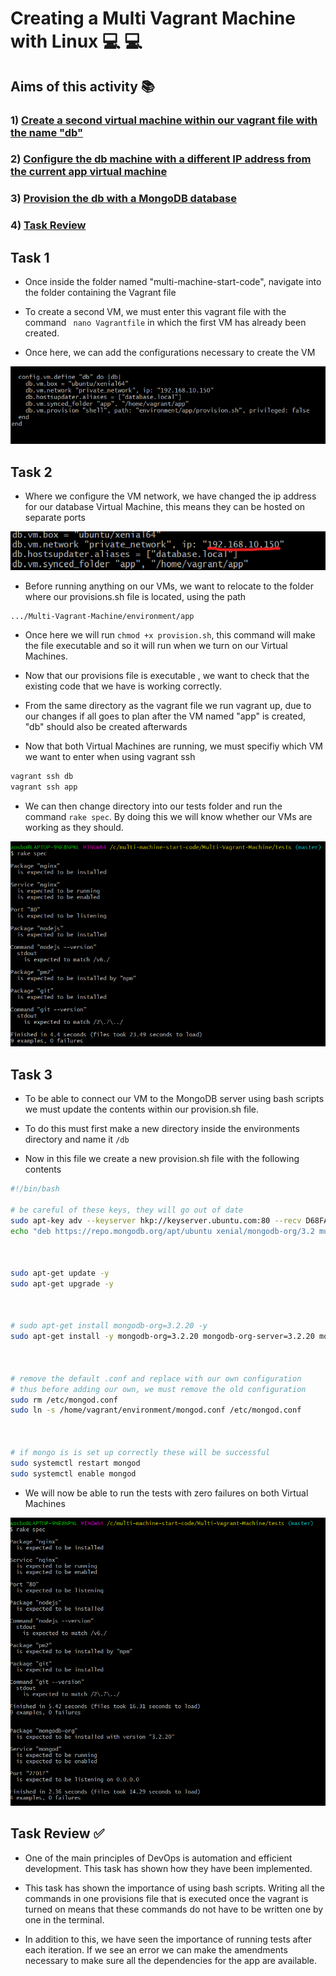 # Creating a Multi Vagrant Machine with Linux :computer: :computer:

## Aims of this activity :books:

### 1) [Create a second virtual machine within our vagrant file with the name "db"](#Task-1)

### 2) [Configure the db machine with a different IP address from the current app virtual machine](#Task-2)

### 3) [Provision the db with a MongoDB database](#Task-3)

### 4) [Task Review](#Task-Review)


## Task 1

- Once inside the folder named "multi-machine-start-code", navigate into the folder containing the
Vagrant file

- To create a second VM, we must enter this vagrant file with the command ``` nano Vagrantfile``` in which the first 
VM has already been created.

- Once here, we can add the configurations necessary to create the VM

![vagrant file](images/new_vm_snippet.png)

## Task 2

- Where we configure the VM network, we have changed the ip address
for our database Virtual Machine, this means they can be hosted on separate ports

![vagrant file](images/ip_address_snippet.png)

- Before running anything on our VMs, we want to relocate to the folder where our provisions.sh
file is located, using the path

```
.../Multi-Vagrant-Machine/environment/app
```

- Once here we will run ``` chmod +x provision.sh ```, this command will make the file executable and so
it will run when we turn on our Virtual Machines.

- Now that our provisions file is executable , we want to check that the existing code that we have is working correctly.
- From the same directory as the vagrant file we run vagrant up, due to our changes if all goes to plan
after the VM named "app" is created, "db" should also be created afterwards

- Now that both Virtual Machines are running, we must specifiy which VM we want to enter when using vagrant ssh
```bash
vagrant ssh db
vagrant ssh app
```

- We can then change directory into our tests folder and run the command ``` rake spec ```. By doing this we will know whether
our VMs are working as they should.

![vagrant file](images/vm_test_pass_1.png)


## Task 3

- To be able to connect our VM to the MongoDB server using bash scripts we must update the contents within our 
provision.sh file.

- To do this must first make a new directory inside the environments directory and name it ```/db```

- Now in this file we create a new provision.sh file with the following contents

```bash
#!/bin/bash

# be careful of these keys, they will go out of date
sudo apt-key adv --keyserver hkp://keyserver.ubuntu.com:80 --recv D68FA50FEA312927
echo "deb https://repo.mongodb.org/apt/ubuntu xenial/mongodb-org/3.2 multiverse" | sudo tee /etc/apt/sources.list.d/mongodb-org-3.2.list



sudo apt-get update -y
sudo apt-get upgrade -y



# sudo apt-get install mongodb-org=3.2.20 -y
sudo apt-get install -y mongodb-org=3.2.20 mongodb-org-server=3.2.20 mongodb-org-shell=3.2.20 mongodb-org-mongos=3.2.20 mongodb-org-tools=3.2.20



# remove the default .conf and replace with our own configuration
# thus before adding our own, we must remove the old configuration
sudo rm /etc/mongod.conf
sudo ln -s /home/vagrant/environment/mongod.conf /etc/mongod.conf



# if mongo is is set up correctly these will be successful
sudo systemctl restart mongod
sudo systemctl enable mongod
```

- We will now be able to run the tests with zero failures on both Virtual Machines

![vagrant file](images/all_test_passes.png)






## Task Review :white_check_mark:

- One of the main principles of DevOps is automation and efficient development. This task has shown how they have been implemented.

- This task has shown the importance of using bash scripts. Writing all the commands in one provisions file that is executed
once the vagrant is turned on means that these commands do not have to be written one by one in the terminal.

- In addition to this, we have seen the importance of running tests after each iteration. If we see an error we can make
the amendments necessary to make sure all the dependencies for the app are available.


